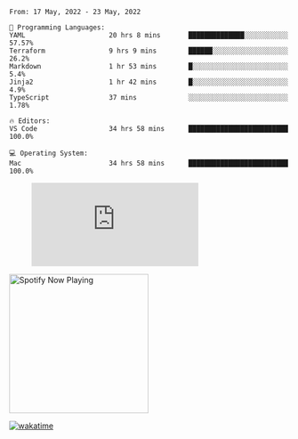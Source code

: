 <!--START_SECTION:waka-->
```text
From: 17 May, 2022 - 23 May, 2022

💬 Programming Languages: 
YAML                     20 hrs 8 mins       ██████████████░░░░░░░░░░░   57.57% 
Terraform                9 hrs 9 mins        ██████░░░░░░░░░░░░░░░░░░░   26.2% 
Markdown                 1 hr 53 mins        █░░░░░░░░░░░░░░░░░░░░░░░░   5.4% 
Jinja2                   1 hr 42 mins        █░░░░░░░░░░░░░░░░░░░░░░░░   4.9% 
TypeScript               37 mins             ░░░░░░░░░░░░░░░░░░░░░░░░░   1.78%

🔥 Editors: 
VS Code                  34 hrs 58 mins      █████████████████████████   100.0%

💻 Operating System: 
Mac                      34 hrs 58 mins      █████████████████████████   100.0%

```


<!--END_SECTION:waka-->

<figure><embed src="https://wakatime.com/share/@gregnrobinson/001c6d31-0c95-44f9-b6d7-9fd705354f62.svg"></embed></figure>

[<img src="https://spotify-playing-gregnrobinson.vercel.app/api/spotify/?background_color=transparent&border_color=transparent" alt="Spotify Now Playing" width="250" />](https://open.spotify.com/user/gregnrobinson-ca)

[![wakatime](https://wakatime.com/badge/user/37718f76-572e-4513-b2c5-41c4d93d287a.svg)](https://wakatime.com/@37718f76-572e-4513-b2c5-41c4d93d287a)



